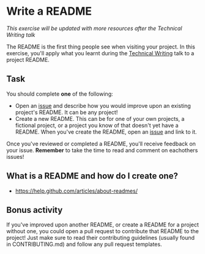 # Write a README
_This exercise will be updated with more resources after the Technical Writing talk_

The README is the first thing people see when visiting your project. In this exercise, you'll apply what you learnt during the [Technical Writing](https://www.dropbox.com/s/8mk2lfcrvmj02cb/week4.mp4?dl=0) talk to a project README.

## Task
You should complete **one** of the following:

- Open an [issue](https://github.com/campus-experts/spring-2017/issues) and describe how you would improve upon an existing project's README. It can be any project!
- Create a new README. This can be for one of your own projects, a fictional project, or a project you know of that doesn't yet have a README. When you've create the README, open an [issue](https://github.com/campus-experts/spring-2017/issues) and link to it. 

Once you've reviewed or completed a README, you'll receive feedback on your issue. **Remember** to take the time to read and comment on eachothers issues!

## What is a README and how do I create one?

- https://help.github.com/articles/about-readmes/

## Bonus activity
If you've improved upon another README, or create a README for a project without one, you could open a pull request to contribute that README to the project! Just make sure to read their contributing guidelines (usually found in CONTRIBUTING.md) and follow any pull request templates. 

